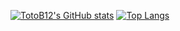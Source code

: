 [![TotoB12's GitHub stats](https://github-readme-stats.vercel.app/api?username=TotoB12&count_private=true)](https://github.com/TotoB12)
[![Top Langs](https://github-readme-stats.vercel.app/api/top-langs/?username=TotoB12)](https://github.com/TotoB12)
